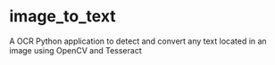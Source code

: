# image_to_text
A OCR Python application to detect and convert any text located in an image using OpenCV and Tesseract 
